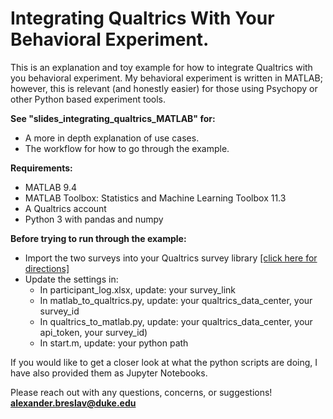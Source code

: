 # Integrating Qualtrics With Your Behavioral Experiment.
This is an explanation and toy example for how to integrate Qualtrics with you behavioral experiment. My behavioral experiment is written in MATLAB; however, this is relevant (and honestly easier) for those using Psychopy or other Python based experiment tools.

**See "slides_integrating_qualtrics_MATLAB" for:**
- A more in depth explanation of use cases.
- The workflow for how to go through the example.

**Requirements:** 
- MATLAB 9.4
- MATLAB Toolbox: Statistics and Machine Learning Toolbox 11.3
- A Qualtrics account
- Python 3 with pandas and numpy

**Before trying to run through the example:**
- Import the two surveys into your Qualtrics survey library [[click here for directions]](https://www.qualtrics.com/support/survey-platform/my-projects/creating-a-project/#CreatingFromAFile)
- Update the settings in:
  - In participant_log.xlsx, update: your survey_link
  - In matlab_to_qualtrics.py, update: your qualtrics_data_center, your survey_id
  - In qualtrics_to_matlab.py, update: your qualtrics_data_center, your api_token, your survey_id)
  - In start.m, update: your python path
  
If you would like to get a closer look at what the python scripts are doing, I have also provided them as Jupyter Notebooks.


Please reach out with any questions, concerns, or suggestions!
**alexander.breslav@duke.edu**
